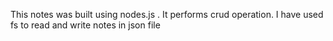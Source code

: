 This notes was built using nodes.js .
It performs crud operation.
I have used fs to read and write notes in json file
